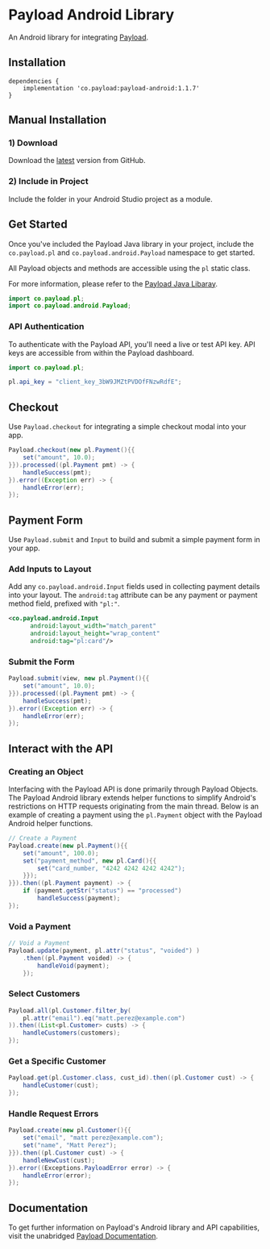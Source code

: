 # Payload Android Library

An Android library for integrating [Payload](https://payload.co).

## Installation

```
dependencies {
    implementation 'co.payload:payload-android:1.1.7'
}
```

## Manual Installation

### 1) Download

Download the [latest](https://github.com/payload-code/payload-android/archive/master.zip)
version from GitHub.

### 2) Include in Project

Include the folder in your Android Studio project as a module.

## Get Started

Once you've included the Payload Java library in your project,
include the `co.payload.pl` and `co.payload.android.Payload` namespace to get started.

All Payload objects and methods are accessible using the `pl` static class.

For more information, please refer to the [Payload Java Libaray](https://github.com/payload-code/payload-java).

```java
import co.payload.pl;
import co.payload.android.Payload;
```

### API Authentication

To authenticate with the Payload API, you'll need a live or test API key. API
keys are accessible from within the Payload dashboard.

```java
import co.payload.pl;

pl.api_key = "client_key_3bW9JMZtPVDOfFNzwRdfE";
```

## Checkout

Use `Payload.checkout` for integrating a simple checkout modal into your app.

```java
Payload.checkout(new pl.Payment(){{
    set("amount", 10.0);
}}).processed((pl.Payment pmt) -> {
    handleSuccess(pmt);
}).error((Exception err) -> {
    handleError(err);
});
```

## Payment Form

Use `Payload.submit` and `Input` to build and submit a simple payment form in your app.

### Add Inputs to Layout

Add any `co.payload.android.Input` fields used in collecting payment details into your layout.
The `android:tag` attribute can be any payment or payment method field, prefixed
with `"pl:"`.

```xml
<co.payload.android.Input
      android:layout_width="match_parent"
      android:layout_height="wrap_content"
      android:tag="pl:card"/>
```

### Submit the Form

```java
Payload.submit(view, new pl.Payment(){{
    set("amount", 10.0);
}}).processed((pl.Payment pmt) -> {
    handleSuccess(pmt);
}).error((Exception err) -> {
    handleError(err);
});
```


## Interact with the API

### Creating an Object


Interfacing with the Payload API is done primarily through Payload Objects.
The Payload Android library extends helper functions to simplify Android's
restrictions on HTTP requests originating from the main thread.
Below is an example of
creating a payment using the `pl.Payment` object with the Payload Android helper functions.


```java
// Create a Payment
Payload.create(new pl.Payment(){{
    set("amount", 100.0);
    set("payment_method", new pl.Card(){{
        set("card_number, "4242 4242 4242 4242");
    }});
}}).then((pl.Payment payment) -> {
    if (payment.getStr("status") == "processed")
        handleSuccess(payment);
});
```

### Void a Payment

```java
// Void a Payment
Payload.update(payment, pl.attr("status", "voided") )
    .then((pl.Payment voided) -> {
        handleVoid(payment);
    });
```

### Select Customers

```java
Payload.all(pl.Customer.filter_by(
    pl.attr("email").eq("matt.perez@example.com")
)).then((List<pl.Customer> custs) -> {
    handleCustomers(customers);
});
```

### Get a Specific Customer

```java
Payload.get(pl.Customer.class, cust_id).then((pl.Customer cust) -> {
    handleCustomer(cust);
});
```

### Handle Request Errors

```java
Payload.create(new pl.Customer(){{
    set("email", "matt perez@example.com");
    set("name", "Matt Perez");
}}).then((pl.Customer cust) -> {
    handleNewCust(cust);
}).error((Exceptions.PayloadError error) -> {
    handleError(error);
});
```

## Documentation

To get further information on Payload's Android library and API capabilities,
visit the unabridged [Payload Documentation](https://docs.payload.co/).
